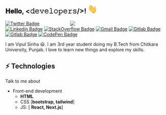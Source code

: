 <h2> 𝐇𝐞𝐥𝐥𝐨, <𝚍𝚎𝚟𝚎𝚕𝚘𝚙𝚎𝚛𝚜/>! <img src="https://raw.githubusercontent.com/ABSphreak/ABSphreak/master/gifs/Hi.gif" width="30px"></h2>

<img align='right' src='https://netbramha.com/wp-content/uploads/2016/12/front-end-developers-openings-1.gif' width='300"'>

[![Twitter Badge](https://img.shields.io/badge/-@vsasvipul_06-1ca0f1?style=flat-square&labelColor=1ca0f1&logo=twitter&logoColor=white&link=https://twitter.com/vsasvipul_06)](https://twitter.com/vsasvipul_06) 
[![Linkedin Badge](https://img.shields.io/badge/-VipulSinha-blue?style=flat-square&logo=Linkedin&logoColor=white&link=https://www.linkedin.com/in/vipul-sinha-4b7b82b2/)](https://www.linkedin.com/in/vipul-sinha-4b7b82b2/) 
[![StackOverflow Badge](https://img.shields.io/badge/-VipulSinha-grey?style=flat-square&logo=StackOverflow&logoColor=orange&link=https://stackoverflow.com/users/11052499/vipul-sinha?tab=profile)](https://stackoverflow.com/users/11052499/vipul-sinha?tab=profile)
[![Gmail Badge](https://img.shields.io/badge/-vsasvipul@gmail.com-A9A9A9?style=flat-square&logo=Gmail&logoColor=red&link=mailto:vsasvipul@gmail.com)](mailto:vsasvipul@gmail.com)
[![Gitlab Badge](https://img.shields.io/badge/-vsasvipul0605-292961?style=flat-square&logo=Gitlab&link=https://gitlab.com/vsasvipul0605)](https://gitlab.com/vsasvipul0605)
[![Gitlab Badge](https://img.shields.io/badge/-vsasvipul-darkgreen?style=flat-square&logo=freeCodeCamp&link=https://www.freecodecamp.org/vsasvipul)](https://www.freecodecamp.org/vsasvipul)
[![CodePen Badge](https://img.shields.io/badge/-vsasvipul0605-black?style=flat-square&logo=codepen&link=https://codepen.io/vsasvipul0605/pens/)](https://codepen.io/vsasvipul0605/pens/)


I am Vipul Sinha 😃. I am 3rd year student doing my B.Tech from Chitkara University, Punjab. I love to learn new things and explore my skills.

## ⚡ Technologies
Talk to me about
- Front-end development
    - **HTML**
    - CSS [**bootstrap, tailwind**]
    - JS: [ **React, Next.js**]



<!--
**vsasvipul0605/vsasvipul0605** is a ✨ _special_ ✨ repository because its `README.md` (this file) appears on your GitHub profile.

Here are some ideas to get you started:

- 🔭 I’m currently working on ...
- 🌱 I’m currently learning ...
- 👯 I’m looking to collaborate on ...
- 🤔 I’m looking for help with ...
- 💬 Ask me about ...
- 📫 How to reach me: ...
- 😄 Pronouns: ...
- ⚡ Fun fact: ...
-->
